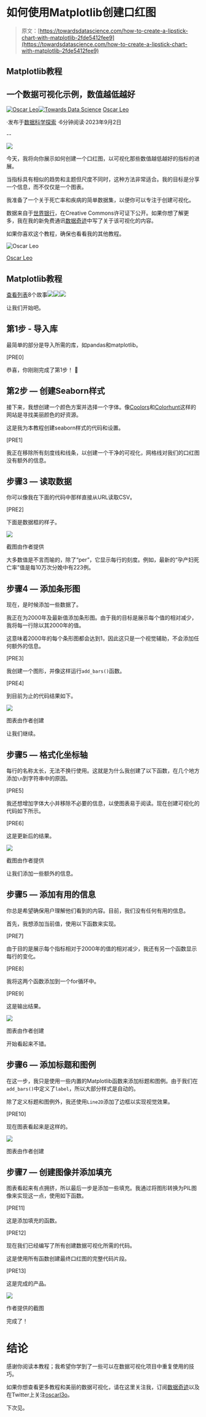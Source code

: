 # 如何使用Matplotlib创建口红图

> 原文：[https://towardsdatascience.com/how-to-create-a-lipstick-chart-with-matplotlib-2fde5412fee9](https://towardsdatascience.com/how-to-create-a-lipstick-chart-with-matplotlib-2fde5412fee9)

## Matplotlib教程

## 一个数据可视化示例，数值越低越好

[](https://medium.com/@oscarleo?source=post_page-----2fde5412fee9--------------------------------)[![Oscar Leo](../Images/7733c9147bad2875a35155fca3903aa8.png)](https://medium.com/@oscarleo?source=post_page-----2fde5412fee9--------------------------------)[](https://towardsdatascience.com/?source=post_page-----2fde5412fee9--------------------------------)[![Towards Data Science](../Images/a6ff2676ffcc0c7aad8aaf1d79379785.png)](https://towardsdatascience.com/?source=post_page-----2fde5412fee9--------------------------------) [Oscar Leo](https://medium.com/@oscarleo?source=post_page-----2fde5412fee9--------------------------------)

·发布于[数据科学探索](https://towardsdatascience.com/?source=post_page-----2fde5412fee9--------------------------------) ·6分钟阅读·2023年9月2日

--

![](../Images/b56bd1ce8dea80d01f57cf4978f28670.png)

今天，我将向你展示如何创建一个口红图，以可视化那些数值越低越好的指标的进展。

当指标具有相似的趋势和主题但尺度不同时，这种方法非常适合。我的目标是分享一个信息，而不仅仅是一个图表。

我准备了一个关于死亡率和疾病的简单数据集，以便你可以专注于创建可视化。

数据来自于[世界银行](https://data.worldbank.org/)，在Creative Commons许可证下公开。如果你想了解更多，我在我的新免费通讯[数据奇迹](https://open.substack.com/pub/datawonder/p/the-worlds-progress-on-mortality?r=17ashl&utm_campaign=post&utm_medium=web)中写了关于该可视化的内容。

如果你喜欢这个教程，确保也看看我的其他教程。

![Oscar Leo](../Images/a3badd168c6bfbbdc3d060f9191ca1d2.png)

[Oscar Leo](https://medium.com/@oscarleo?source=post_page-----2fde5412fee9--------------------------------)

## Matplotlib教程

[查看列表](https://medium.com/@oscarleo/list/matplotlib-tutorials-262e5d7f0847?source=post_page-----2fde5412fee9--------------------------------)8个故事![](../Images/51b77b8f6d7ea69abdcd113427d4a52a.png)![](../Images/56c078b5447338a07b7bce2b23cf7133.png)![](../Images/c3088ee7cd4994f027ddddbc6ae423cd.png)

让我们开始吧。

## 第1步 - 导入库

最简单的部分是导入所需的库，如pandas和matplotlib。

[PRE0]

恭喜，你刚刚完成了第1步！ 🥳

## 第2步 — 创建Seaborn样式

接下来，我想创建一个颜色方案并选择一个字体。像[Coolors](https://coolors.co/)和[Colorhunt](https://colorhunt.co/)这样的网站是寻找美丽颜色的好资源。

这是我为本教程创建seaborn样式的代码和设置。

[PRE1]

我正在移除所有刻度线和线条，以创建一个干净的可视化，网格线对我们的口红图没有额外的信息。

## 步骤3 — 读取数据

你可以像我在下面的代码中那样直接从URL读取CSV。

[PRE2]

下面是数据框的样子。

![](../Images/f47de81d9444a2532f04bd649b46d1cb.png)

截图由作者提供

大多数值是不言而喻的，除了“per”，它显示每行的刻度。例如，最新的“孕产妇死亡率”值是每10万次分娩中有223例。

## 步骤4 — 添加条形图

现在，是时候添加一些数据了。

我正在为2000年及最新值添加条形图。由于我的目标是展示每个值的相对减少，我将每一行除以其2000年的值。

这意味着2000年的每个条形图都会达到1，因此这只是一个视觉辅助，不会添加任何额外的信息。

[PRE3]

我创建一个图形，并像这样运行`add_bars()`函数。

[PRE4]

到目前为止的代码结果如下。

![](../Images/fc47eb7eb76ec908c817a3b30591bd15.png)

图表由作者创建

让我们继续。

## 步骤5 — 格式化坐标轴

每行的名称太长，无法不换行使用。这就是为什么我创建了以下函数，在几个地方添加`\n`到字符串中的原因。

[PRE5]

我还想增加字体大小并移除不必要的信息，以使图表易于阅读。现在创建可视化的代码如下所示。

[PRE6]

这是更新后的结果。

![](../Images/b2665ace9f254cd4fc29b7698ecefbb4.png)

截图由作者提供

让我们添加一些额外的信息。

## 步骤5 — 添加有用的信息

你总是希望确保用户理解他们看到的内容。目前，我们没有任何有用的信息。

首先，我想添加当前值，使用以下函数来实现。

[PRE7]

由于目的是展示每个指标相对于2000年的值的相对减少，我还有另一个函数显示每行的变化。

[PRE8]

我将这两个函数添加到一个for循环中。

[PRE9]

这是输出结果。

![](../Images/c20a06fc75efed11b61d0d42daf28bc3.png)

图表由作者创建

开始看起来不错。

## 步骤6 — 添加标题和图例

在这一步，我只是使用一些内置的Matplotlib函数来添加标题和图例。由于我们在`add_bars()`中定义了`label`，所以大部分样式是自动的。

除了定义标题和图例外，我还使用`Line2D`添加了边框以实现视觉效果。

[PRE10]

现在图表看起来是这样的。

![](../Images/5641db15d4ac07c7e7364c27821d92c9.png)

图表由作者创建

## 步骤7 — 创建图像并添加填充

图表看起来有点拥挤，所以最后一步是添加一些填充。我通过将图形转换为PIL图像来实现这一点，使用如下函数。

[PRE11]

这是添加填充的函数。

[PRE12]

现在我们已经编写了所有创建数据可视化所需的代码。

这是使用所有函数创建最终口红图的完整代码片段。

[PRE13]

这是完成的产品。

![](../Images/2f96394bd75b98d0250a070b8fdcd6fd.png)

作者提供的截图

完成了！

# 结论

感谢你阅读本教程；我希望你学到了一些可以在数据可视化项目中重复使用的技巧。

如果你想查看更多教程和美丽的数据可视化，请在这里关注我，订阅[数据奇迹](https://datawonder.substack.com/)以及在Twitter上关注[oscarl3o](https://twitter.com/oscarl3o)。

下次见。
